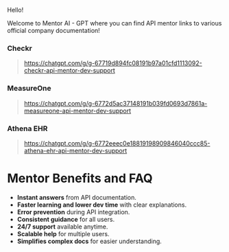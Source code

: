 Hello!

Welcome to Mentor AI - GPT where you can find API mentor links to various official company documentation!

### Checkr

> https://chatgpt.com/g/g-67719d894fc08191b97a01cfd1113092-checkr-api-mentor-dev-support 


### MeasureOne

> https://chatgpt.com/g/g-6772d5ac37148191b039fd0693d7861a-measureone-api-mentor-dev-support  


### Athena EHR

> https://chatgpt.com/g/g-6772eeec0e18819198909846040ccc85-athena-ehr-api-mentor-dev-support  


# Mentor Benefits and FAQ


* **Instant answers** from API documentation.
* **Faster learning and lower dev time** with clear explanations.
* **Error prevention** during API integration.
* **Consistent guidance** for all users.
* **24/7 support** available anytime.
* **Scalable help** for multiple users.
* **Simplifies complex docs** for easier understanding.


